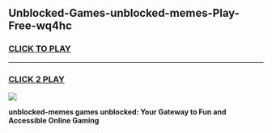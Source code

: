 
## Unblocked-Games-unblocked-memes-Play-Free-wq4hc
<h3>
<a href="https://premium76.site?title=unblocked-memes&ref=20M">CLICK TO PLAY</a></h3>
<hr>

<h3>
<a href="https://premium76.site?title=unblocked-memes&ref=20M">CLICK 2 PLAY</a>
  
</h3>

<a href="https://premium76.site?title=unblocked-memes&ref=19M"><img src="https://clearcache.store/games.png"></a>


**unblocked-memes games unblocked: Your Gateway to Fun and Accessible Online Gaming**
